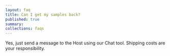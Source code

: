 ```yaml
---
layout: faq
title: Can I get my samples back?
published: true
summary:
collections: faqs
---
```


Yes, just send a message to the Host using our Chat tool. Shipping costs are your responsibility.

